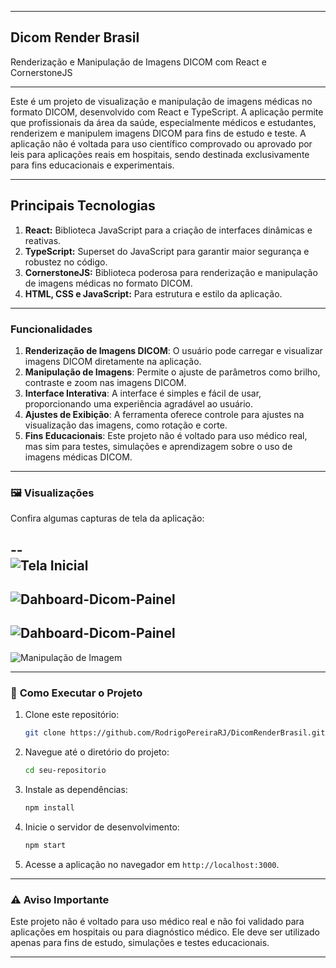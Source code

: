 
---

## Dicom Render Brasil  
Renderização e Manipulação de Imagens DICOM com React e CornerstoneJS

---

Este é um projeto de visualização e manipulação de imagens médicas no formato DICOM, desenvolvido com React e TypeScript. A aplicação permite que profissionais da área da saúde, especialmente médicos e estudantes, renderizem e manipulem imagens DICOM para fins de estudo e teste. A aplicação não é voltada para uso científico comprovado ou aprovado por leis para aplicações reais em hospitais, sendo destinada exclusivamente para fins educacionais e experimentais.

---

 **Principais Tecnologias**  
---
1. **React:** Biblioteca JavaScript para a criação de interfaces dinâmicas e reativas.
2. **TypeScript:** Superset do JavaScript para garantir maior segurança e robustez no código.
3. **CornerstoneJS:** Biblioteca poderosa para renderização e manipulação de imagens médicas no formato DICOM.
4. **HTML, CSS e JavaScript:** Para estrutura e estilo da aplicação.

---

###  **Funcionalidades**  
1. **Renderização de Imagens DICOM**: O usuário pode carregar e visualizar imagens DICOM diretamente na aplicação.
2. **Manipulação de Imagens**: Permite o ajuste de parâmetros como brilho, contraste e zoom nas imagens DICOM.
3. **Interface Interativa**: A interface é simples e fácil de usar, proporcionando uma experiência agradável ao usuário.
4. **Ajustes de Exibição**: A ferramenta oferece controle para ajustes na visualização das imagens, como rotação e corte.
5. **Fins Educacionais**: Este projeto não é voltado para uso médico real, mas sim para testes, simulações e aprendizagem sobre o uso de imagens médicas DICOM.

---

### 🖼️ **Visualizações**  
Confira algumas capturas de tela da aplicação:  

--  
![Tela Inicial](https://i.ibb.co/c3Twx9b/Captura-de-tela-2024-12-17-153217.png)  
--  
![Dahboard-Dicom-Painel](https://i.ibb.co/YZbH2DH/Captura-de-tela-2024-12-17-153432.png)  
-- 
![Dahboard-Dicom-Painel](https://i.ibb.co/tDTffF1/Captura-de-tela-2024-12-18-092850.png)  
--
![Manipulação de Imagem](https://i.ibb.co/HXtDB2G/Imagem-do-Whats-App-de-2024-12-17-s-13-45-19-512be918.jpg)

---

### 📖 **Como Executar o Projeto**  
1. Clone este repositório:  
   ```bash
   git clone https://github.com/RodrigoPereiraRJ/DicomRenderBrasil.git
   ```
2. Navegue até o diretório do projeto:  
   ```bash
   cd seu-repositorio
   ```
3. Instale as dependências:  
   ```bash
   npm install
   ```
4. Inicie o servidor de desenvolvimento:  
   ```bash
   npm start
   ```
5. Acesse a aplicação no navegador em `http://localhost:3000`.

---

### ⚠️ **Aviso Importante**  
Este projeto não é voltado para uso médico real e não foi validado para aplicações em hospitais ou para diagnóstico médico. Ele deve ser utilizado apenas para fins de estudo, simulações e testes educacionais.

---
